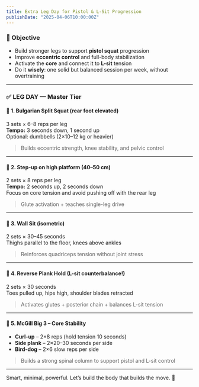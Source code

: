 ```yaml
---
title: Extra Leg Day for Pistol & L-Sit Progression
publishDate: "2025-04-06T10:00:00Z"
---
```


### 🎯 Objective

- Build stronger legs to support **pistol squat** progression  
- Improve **eccentric control** and full-body stabilization  
- Activate the **core** and connect it to **L-sit** tension  
- Do it **wisely**: one solid but balanced session per week, without overtraining

---

### ✅ LEG DAY — Master Tier

#### 🔹 1. Bulgarian Split Squat (rear foot elevated)
3 sets × 6–8 reps per leg  
**Tempo:** 3 seconds down, 1 second up  
Optional: dumbbells (2×10–12 kg or heavier)

> Builds eccentric strength, knee stability, and pelvic control

---

#### 🔹 2. Step-up on high platform (40–50 cm)
2 sets × 8 reps per leg  
**Tempo:** 2 seconds up, 2 seconds down  
Focus on core tension and avoid pushing off with the rear leg

> Glute activation + teaches single-leg drive

---

#### 🔹 3. Wall Sit (isometric)
2 sets × 30–45 seconds  
Thighs parallel to the floor, knees above ankles

> Reinforces quadriceps tension without joint stress

---

#### 🔹 4. Reverse Plank Hold (L-sit counterbalance!)
2 sets × 30 seconds  
Toes pulled up, hips high, shoulder blades retracted

> Activates glutes + posterior chain + balances L-sit tension

---

#### 🔹 5. McGill Big 3 – Core Stability
- **Curl-up** – 2×8 reps (hold tension 10 seconds)  
- **Side plank** – 2×20–30 seconds per side  
- **Bird-dog** – 2×6 slow reps per side  

> Builds a strong spinal column to support pistol and L-sit control

---

Smart, minimal, powerful. Let’s build the body that builds the move. 💪

